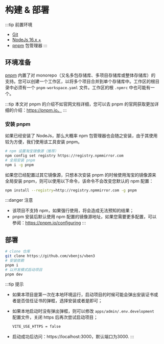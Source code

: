 # 构建 & 部署

:::tip 前置环境
- [Git](https://git-scm.com)
- [NodeJs 16.x +](https://nodejs.org/en)
- [pnpm](https://pnpm.io/) 包管理器
:::

## 环境准备

[pnpm](https://pnpm.io/) 内置了对 monorepo（又名多包存储库、多项目存储库或整体存储库）的支持。您可以创建一个工作区，以将多个项目合并到单个存储库中。工作区的根目录中必须有一个 `pnpm-workspace.yaml` 文件。工作区的根 `.npmrc` 中也可能有一个。

:::tip
本文对 pnpm 的介绍不如官网文档详细，您可以去 pnpm 的官网获取更加详细的介绍：https://pnpm.io。
:::

### 安装 pnpm

如果已经安装了 NodeJs，那么大概率 npm 包管理器也会随之安装，由于其使用较为方便，我们使用该工具安装 pnpm。

```bash
# npm 设置淘宝镜像源（推荐）
npm config set registry https://registry.npmmirror.com
# 全局安装 pnpm
npm i -g pnpm
```

如果您已经配置过其它镜像源，只想本次安装 pnpm 的时候使用淘宝的镜像源来全局安装 pnpm，则可以使用以下命令，该命令不会改变您默认的 npm 配置：

```bash
npm install --registry=http://registry.npmmirror.com -g pnpm
```

:::danger 注意
- 该项目不支持 npm，如果强行使用，将会造成无法预知的结果；
- pnpm 安装后默认使用 npm 配置的镜像源地址，如果您需要更多配置，可以参阅：https://pnpm.io/configuring
:::

## 部署

```bash
# clone 仓库
git clone https://github.com/vbenjs/vben3
# 安装依赖
pnpm i
# 以开发模式启动项目
pnpm dev
```

:::tip 提示
- 如果本项目是第一次在本地环境运行，启动项目的时候可能会弹出安装证书或者是否信任证书的弹框，选择安装或者是即可；
- 如果本地启动时没有弹出弹框，则可以修改 `apps/admin/.env.development` 配置文件，关闭 https 后再次尝试启动项目；

  ```bash
  VITE_USE_HTTPS = false
  ```

- 启动成功后访问：https://localhost:3000，默认端口为3000.
:::
